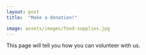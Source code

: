 ```yaml
---
layout: post
title:  "Make a donation!"

image: assets/images/food-supplies.jpg
---
```

This page will tell you how you can volunteer with us.